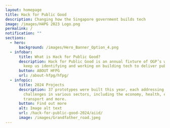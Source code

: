 ```yaml
---
layout: homepage
title: Hack for Public Good
description: Changing how the Singapore government builds tech
image: /images/H4PG 2023 Logo.png
permalink: /
notification: ""
sections:
  - hero:
      background: /images/Hero_Banner_Option_4.png
  - infobar:
      title: What is Hack for Public Good?
      description: Hack for Public Good is an annual fixture of OGP’s way of work to
        keep us identifying and working on building tech to deliver public good.
      button: ABOUT HFPG
      url: /about-hfpg/hfpg/
  - infopic:
      title: 2024 Projects
      description: 37 prototypes were built this year, each addressing critical
        challenges in various sectors, including the economy, health, education,
        transport and more.
      button: Find out more
      alt: Image alt text
      url: /hack-for-public-good-2024/aiid/
      image: /images/Grandfather_road.jpeg
---
```

